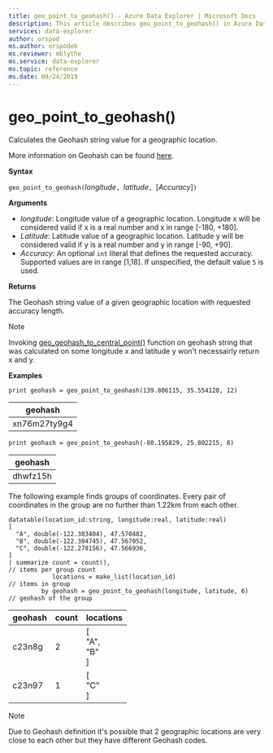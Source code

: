 ```yaml
---
title: geo_point_to_geohash() - Azure Data Explorer | Microsoft Docs
description: This article describes geo_point_to_geohash() in Azure Data Explorer.
services: data-explorer
author: orspod
ms.author: orspodek
ms.reviewer: mblythe
ms.service: data-explorer
ms.topic: reference
ms.date: 09/24/2019
---
```

# geo_point_to_geohash()

Calculates the Geohash string value for a geographic location.

More information on Geohash can be found [here](https://en.wikipedia.org/wiki/Geohash).

**Syntax**

`geo_point_to_geohash(`*longitude*`, `*latitude*`, `[*Accuracy*]`)`

**Arguments**

* *longitude*: Longitude value of a geographic location. Longitude x will be considered valid if x is a real number and x in range [-180, +180]. 
* *Latitude*: Latitude value of a geographic location. Latitude y will be considered valid if y is a real number and y in range [-90, +90]. 
* *Accuracy*: An optional `int` literal that defines the requested accuracy. Supported values are in range [1,18]. If unspecified, the default value `5` is used.

**Returns**

The Geohash string value of a given geographic location with requested accuracy length.


> [!NOTE]
> Invoking [geo_geohash_to_central_point()](geo-geohash-to-central-point-function.md) function on geohash string that was calculated on some longitude x and latitude y won't necessairly return x and y.

**Examples**

```kusto
print geohash = geo_point_to_geohash(139.806115, 35.554128, 12)  
```

|geohash|
|---|
|xn76m27ty9g4|

```kusto
print geohash = geo_point_to_geohash(-80.195829, 25.802215, 8)
```

|geohash|
|---|
|dhwfz15h|

The following example finds groups of coordinates. Every pair of coordinates in the group are no further than 1.22km from each other.

```kusto
datatable(location_id:string, longitude:real, latitude:real)
[
  "A", double(-122.303404), 47.570482,
  "B", double(-122.304745), 47.567052,
  "C", double(-122.278156), 47.566936,
]
| summarize count = count(),                                          // items per group count
            locations = make_list(location_id)                        // items in group
         by geohash = geo_point_to_geohash(longitude, latitude, 6)    // geohash of the group
```

|geohash|count|locations|
|---|---|---|
|c23n8g|2|[<br>  "A",<br>  "B"<br>]|
|c23n97|1|[<br>  "C"<br>]|


> [!NOTE]
> Due to Geohash definition it's possible that 2 geographic locations are very close to each other but they have different Geohash codes.